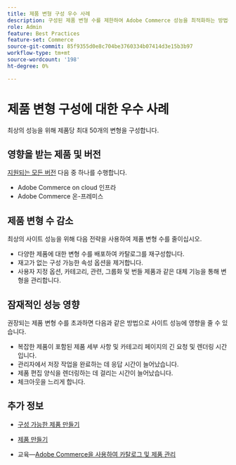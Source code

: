 ```yaml
---
title: 제품 변형 구성 우수 사례
description: 구성된 제품 변형 수를 제한하여 Adobe Commerce 성능을 최적화하는 방법을 알아봅니다.
role: Admin
feature: Best Practices
feature-set: Commerce
source-git-commit: 85f9355d0e8c704be3760334b07414d3e15b3b97
workflow-type: tm+mt
source-wordcount: '198'
ht-degree: 0%

---
```



# 제품 변형 구성에 대한 우수 사례

최상의 성능을 위해 제품당 최대 50개의 변형을 구성합니다.

## 영향을 받는 제품 및 버전

[지원되는 모든 버전](../../../release/versions.md) 다음 중 하나를 수행합니다.

- Adobe Commerce on cloud 인프라
- Adobe Commerce 온-프레미스

## 제품 변형 수 감소

최상의 사이트 성능을 위해 다음 전략을 사용하여 제품 변형 수를 줄이십시오.

- 다양한 제품에 대한 변형 수를 배포하여 카탈로그를 재구성합니다.
- 재고가 없는 구성 가능한 속성 옵션을 제거합니다.
- 사용자 지정 옵션, 카테고리, 관련, 그룹화 및 번들 제품과 같은 대체 기능을 통해 변형을 관리합니다.

## 잠재적인 성능 영향

권장되는 제품 변형 수를 초과하면 다음과 같은 방법으로 사이트 성능에 영향을 줄 수 있습니다.

- 복잡한 제품이 포함된 제품 세부 사항 및 카테고리 페이지의 긴 요청 및 렌더링 시간입니다.
- 관리자에서 저장 작업을 완료하는 데 응답 시간이 늘어났습니다.
- 제품 편집 양식을 렌더링하는 데 걸리는 시간이 늘어났습니다.
- 체크아웃을 느리게 합니다.

## 추가 정보

- [구성 가능한 제품 만들기](https://experienceleague.adobe.com/docs/commerce-admin/catalog/products/types/product-create-configurable.html)
- [제품 만들기](https://experienceleague.adobe.com/docs/commerce-admin/catalog/products/product-create.html)

- 교육—[Adobe Commerce을 사용하여 카탈로그 및 제품 관리](https://learning.adobe.com/catalog/adobe_commerce/cours000000000098643.html)
